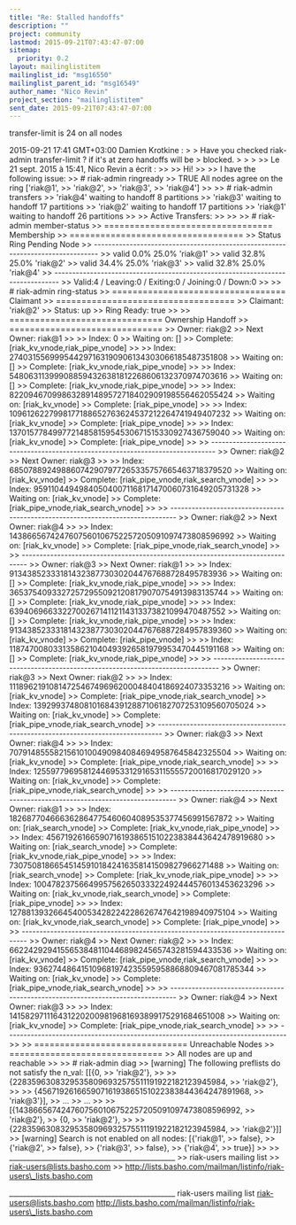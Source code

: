 ```yaml
---
title: "Re: Stalled handoffs"
description: ""
project: community
lastmod: 2015-09-21T07:43:47-07:00
sitemap:
  priority: 0.2
layout: mailinglistitem
mailinglist_id: "msg16550"
mailinglist_parent_id: "msg16549"
author_name: "Nico Revin"
project_section: "mailinglistitem"
sent_date: 2015-09-21T07:43:47-07:00
---
```



transfer-limit is 24 on all nodes

2015-09-21 17:41 GMT+03:00 Damien Krotkine :
&gt;
&gt; Have you checked riak-admin transfer-limit ? if it's at zero handoffs will be 
&gt; blocked.
&gt;
&gt;
&gt;
&gt;&gt; Le 21 sept. 2015 à 15:41, Nico Revin  a écrit :
&gt;&gt;
&gt;&gt; Hi!
&gt;&gt;
&gt;&gt; I have the following issue:
&gt;&gt; # riak-admin ringready
&gt;&gt; TRUE All nodes agree on the ring ['riak@1',
&gt;&gt; 'riak@2',
&gt;&gt; 'riak@3',
&gt;&gt; 'riak@4']
&gt;&gt;
&gt;&gt; # riak-admin transfers
&gt;&gt; 'riak@4' waiting to handoff 8 partitions
&gt;&gt; 'riak@3' waiting to handoff 17 partitions
&gt;&gt; 'riak@2' waiting to handoff 17 partitions
&gt;&gt; 'riak@1' waiting to handoff 26 partitions
&gt;&gt;
&gt;&gt; Active Transfers:
&gt;&gt;
&gt;&gt;
&gt;&gt; # riak-admin member-status
&gt;&gt; ================================= Membership 
&gt;&gt; ==================================
&gt;&gt; Status Ring Pending Node
&gt;&gt; -------------------------------------------------------------------------------
&gt;&gt; valid 0.0% 25.0% 'riak@1'
&gt;&gt; valid 32.8% 25.0% 'riak@2'
&gt;&gt; valid 34.4% 25.0% 'riak@3'
&gt;&gt; valid 32.8% 25.0% 'riak@4'
&gt;&gt; -------------------------------------------------------------------------------
&gt;&gt; Valid:4 / Leaving:0 / Exiting:0 / Joining:0 / Down:0
&gt;&gt;
&gt;&gt; # riak-admin ring-status
&gt;&gt; ================================== Claimant 
&gt;&gt; ===================================
&gt;&gt; Claimant: 'riak@2'
&gt;&gt; Status: up
&gt;&gt; Ring Ready: true
&gt;&gt;
&gt;&gt; ============================== Ownership Handoff 
&gt;&gt; ==============================
&gt;&gt; Owner: riak@2
&gt;&gt; Next Owner: riak@1
&gt;&gt;
&gt;&gt; Index: 0
&gt;&gt; Waiting on: []
&gt;&gt; Complete: [riak\_kv\_vnode,riak\_pipe\_vnode]
&gt;&gt;
&gt;&gt; Index: 274031556999544297163190906134303066185487351808
&gt;&gt; Waiting on: []
&gt;&gt; Complete: [riak\_kv\_vnode,riak\_pipe\_vnode]
&gt;&gt;
&gt;&gt; Index: 548063113999088594326381812268606132370974703616
&gt;&gt; Waiting on: []
&gt;&gt; Complete: [riak\_kv\_vnode,riak\_pipe\_vnode]
&gt;&gt;
&gt;&gt; Index: 822094670998632891489572718402909198556462055424
&gt;&gt; Waiting on: [riak\_kv\_vnode]
&gt;&gt; Complete: [riak\_pipe\_vnode]
&gt;&gt;
&gt;&gt; Index: 1096126227998177188652763624537212264741949407232
&gt;&gt; Waiting on: [riak\_kv\_vnode]
&gt;&gt; Complete: [riak\_pipe\_vnode]
&gt;&gt;
&gt;&gt; Index: 1370157784997721485815954530671515330927436759040
&gt;&gt; Waiting on: [riak\_kv\_vnode]
&gt;&gt; Complete: [riak\_pipe\_vnode]
&gt;&gt;
&gt;&gt; -------------------------------------------------------------------------------
&gt;&gt; Owner: riak@2
&gt;&gt; Next Owner: riak@3
&gt;&gt;
&gt;&gt; Index: 685078892498860742907977265335757665463718379520
&gt;&gt; Waiting on: [riak\_kv\_vnode]
&gt;&gt; Complete: [riak\_pipe\_vnode,riak\_search\_vnode]
&gt;&gt;
&gt;&gt; Index: 959110449498405040071168171470060731649205731328
&gt;&gt; Waiting on: [riak\_kv\_vnode]
&gt;&gt; Complete: [riak\_pipe\_vnode,riak\_search\_vnode]
&gt;&gt;
&gt;&gt; -------------------------------------------------------------------------------
&gt;&gt; Owner: riak@2
&gt;&gt; Next Owner: riak@4
&gt;&gt;
&gt;&gt; Index: 1438665674247607560106752257205091097473808596992
&gt;&gt; Waiting on: [riak\_kv\_vnode]
&gt;&gt; Complete: [riak\_pipe\_vnode,riak\_search\_vnode]
&gt;&gt;
&gt;&gt; -------------------------------------------------------------------------------
&gt;&gt; Owner: riak@3
&gt;&gt; Next Owner: riak@1
&gt;&gt;
&gt;&gt; Index: 91343852333181432387730302044767688728495783936
&gt;&gt; Waiting on: []
&gt;&gt; Complete: [riak\_kv\_vnode,riak\_pipe\_vnode]
&gt;&gt;
&gt;&gt; Index: 365375409332725729550921208179070754913983135744
&gt;&gt; Waiting on: []
&gt;&gt; Complete: [riak\_kv\_vnode,riak\_pipe\_vnode]
&gt;&gt;
&gt;&gt; Index: 639406966332270026714112114313373821099470487552
&gt;&gt; Waiting on: []
&gt;&gt; Complete: [riak\_kv\_vnode,riak\_pipe\_vnode]
&gt;&gt;
&gt;&gt; Index: 913438523331814323877303020447676887284957839360
&gt;&gt; Waiting on: [riak\_kv\_vnode]
&gt;&gt; Complete: [riak\_pipe\_vnode]
&gt;&gt;
&gt;&gt; Index: 1187470080331358621040493926581979953470445191168
&gt;&gt; Waiting on: []
&gt;&gt; Complete: [riak\_kv\_vnode,riak\_pipe\_vnode]
&gt;&gt;
&gt;&gt; -------------------------------------------------------------------------------
&gt;&gt; Owner: riak@3
&gt;&gt; Next Owner: riak@2
&gt;&gt;
&gt;&gt; Index: 1118962191081472546749696200048404186924073353216
&gt;&gt; Waiting on: [riak\_kv\_vnode]
&gt;&gt; Complete: [riak\_pipe\_vnode,riak\_search\_vnode]
&gt;&gt; Index: 1392993748081016843912887106182707253109560705024
&gt;&gt; Waiting on: [riak\_kv\_vnode]
&gt;&gt; Complete: [riak\_pipe\_vnode,riak\_search\_vnode]
&gt;&gt; -------------------------------------------------------------------------------
&gt;&gt; Owner: riak@3
&gt;&gt; Next Owner: riak@4
&gt;&gt;
&gt;&gt; Index: 707914855582156101004909840846949587645842325504
&gt;&gt; Waiting on: [riak\_kv\_vnode]
&gt;&gt; Complete: [riak\_pipe\_vnode,riak\_search\_vnode]
&gt;&gt;
&gt;&gt; Index: 1255977969581244695331291653115555720016817029120
&gt;&gt; Waiting on: [riak\_kv\_vnode]
&gt;&gt; Complete: [riak\_pipe\_vnode,riak\_search\_vnode]
&gt;&gt;
&gt;&gt; -------------------------------------------------------------------------------
&gt;&gt; Owner: riak@4
&gt;&gt; Next Owner: riak@1
&gt;&gt;
&gt;&gt; Index: 182687704666362864775460604089535377456991567872
&gt;&gt; Waiting on: [riak\_search\_vnode]
&gt;&gt; Complete: [riak\_kv\_vnode,riak\_pipe\_vnode]
&gt;&gt;
&gt;&gt; Index: 456719261665907161938651510223838443642478919680
&gt;&gt; Waiting on: [riak\_search\_vnode]
&gt;&gt; Complete: [riak\_kv\_vnode,riak\_pipe\_vnode]
&gt;&gt;
&gt;&gt; Index: 730750818665451459101842416358141509827966271488
&gt;&gt; Waiting on: [riak\_search\_vnode]
&gt;&gt; Complete: [riak\_kv\_vnode,riak\_pipe\_vnode]
&gt;&gt;
&gt;&gt; Index: 1004782375664995756265033322492444576013453623296
&gt;&gt; Waiting on: [riak\_kv\_vnode,riak\_search\_vnode]
&gt;&gt; Complete: [riak\_pipe\_vnode]
&gt;&gt;
&gt;&gt; Index: 1278813932664540053428224228626747642198940975104
&gt;&gt; Waiting on: [riak\_kv\_vnode,riak\_search\_vnode]
&gt;&gt; Complete: [riak\_pipe\_vnode]
&gt;&gt;
&gt;&gt; -------------------------------------------------------------------------------
&gt;&gt; Owner: riak@4
&gt;&gt; Next Owner: riak@2
&gt;&gt;
&gt;&gt; Index: 662242929415565384811044689824565743281594433536
&gt;&gt; Waiting on: [riak\_kv\_vnode]
&gt;&gt; Complete: [riak\_pipe\_vnode,riak\_search\_vnode]
&gt;&gt;
&gt;&gt; Index: 936274486415109681974235595958868809467081785344
&gt;&gt; Waiting on: [riak\_kv\_vnode]
&gt;&gt; Complete: [riak\_pipe\_vnode,riak\_search\_vnode]
&gt;&gt;
&gt;&gt; -------------------------------------------------------------------------------
&gt;&gt; Owner: riak@4
&gt;&gt; Next Owner: riak@3
&gt;&gt;
&gt;&gt; Index: 1415829711164312202009819681693899175291684651008
&gt;&gt; Waiting on: [riak\_kv\_vnode]
&gt;&gt; Complete: [riak\_pipe\_vnode,riak\_search\_vnode]
&gt;&gt;
&gt;&gt; -------------------------------------------------------------------------------
&gt;&gt;
&gt;&gt; ============================== Unreachable Nodes 
&gt;&gt; ==============================
&gt;&gt; All nodes are up and reachable
&gt;&gt;
&gt;&gt; # riak-admin diag
&gt;&gt; [warning] The following preflists do not satisfy the n\_val: [[{0,
&gt;&gt; 'riak@2'},
&gt;&gt;
&gt;&gt; {22835963083295358096932575511191922182123945984,
&gt;&gt; 'riak@2'},
&gt;&gt;
&gt;&gt; {45671926166590716193865151022383844364247891968,
&gt;&gt; 'riak@3'}],
&gt;&gt; ...
&gt;&gt; ...
&gt;&gt;
&gt;&gt; [{1438665674247607560106752257205091097473808596992,
&gt;&gt; 'riak@2'},
&gt;&gt; {0,
&gt;&gt; 'riak@2'},
&gt;&gt;
&gt;&gt; {22835963083295358096932575511191922182123945984,
&gt;&gt; 'riak@2'}]]
&gt;&gt; [warning] Search is not enabled on all nodes: [{'riak@1',
&gt;&gt; false},
&gt;&gt; {'riak@2',
&gt;&gt; false},
&gt;&gt; {'riak@3',
&gt;&gt; false},
&gt;&gt; {'riak@4',
&gt;&gt; true}]
&gt;&gt;
&gt;&gt; \_\_\_\_\_\_\_\_\_\_\_\_\_\_\_\_\_\_\_\_\_\_\_\_\_\_\_\_\_\_\_\_\_\_\_\_\_\_\_\_\_\_\_\_\_\_\_
&gt;&gt; riak-users mailing list
&gt;&gt; riak-users@lists.basho.com
&gt;&gt; http://lists.basho.com/mailman/listinfo/riak-users\_lists.basho.com

\_\_\_\_\_\_\_\_\_\_\_\_\_\_\_\_\_\_\_\_\_\_\_\_\_\_\_\_\_\_\_\_\_\_\_\_\_\_\_\_\_\_\_\_\_\_\_
riak-users mailing list
riak-users@lists.basho.com
http://lists.basho.com/mailman/listinfo/riak-users\_lists.basho.com


